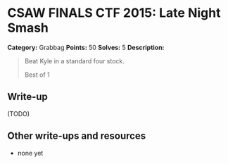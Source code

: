 # CSAW FINALS CTF 2015: Late Night Smash

**Category:** Grabbag
**Points:** 50
**Solves:** 5
**Description:**

> Beat Kyle in a standard four stock.
> 
> Best of 1


## Write-up

(TODO)

## Other write-ups and resources

* none yet
